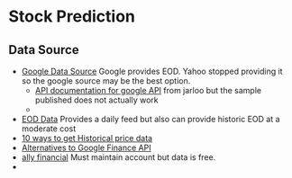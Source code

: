 # Stock  Prediction

## Data Source

* [Google Data Source](https://finance.google.com/finance/historical?output=csv&q=cat)  Google provides EOD.  Yahoo stopped providing it so the google source may be the best option.
  * [API documentation for google API](http://www.jarloo.com/real-time-google-stock-api/) from jarloo but the sample published does not actually work
  * ​
* [EOD Data](http://www.eoddata.com/) Provides a daily feed but also can provide historic EOD at a moderate cost
* [10 ways to get Historical price data](https://www.quantshare.com/sa-43-10-ways-to-download-historical-stock-quotes-data-for-free)
* [Alternatives to Google Finance API](https://stackoverflow.com/questions/10040954/alternative-to-google-finance-api)
* [ally financial](https://www.ally.com/api/invest/documentation/getting-started/) Must maintain account but data is free.
* ​

